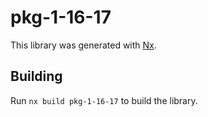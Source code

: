 # pkg-1-16-17

This library was generated with [Nx](https://nx.dev).

## Building

Run `nx build pkg-1-16-17` to build the library.
